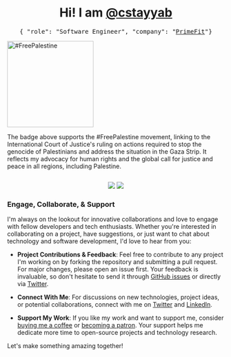 <h1 align="center">Hi! I am <a target="_blank" href="https://cstayyab.com">@cstayyab</a></h1>
<p align="center"><samp>{ "role": "Software Engineer", "company": "<a target="_blank" href="https://primefit.ae/lifestyle-coaching-app/">PrimeFit</a>"}</samp></p>

<a href="https://www.icj-cij.org/sites/default/files/case-related/192/192-20240126-sum-01-00-en.pdf" target="_blank"><img width="200px" alt="#FreePalestine" src="https://img.shields.io/badge/%23FreePalestine-%23149954?label=%F0%9F%87%B5%F0%9F%87%B8&link=https%3A%2F%2Fwww.icj-cij.org%2Fsites%2Fdefault%2Ffiles%2Fcase-related%2F192%2F192-20240126-sum-01-00-en.pdf"></a>

The badge above supports the #FreePalestine movement, linking to the International Court of Justice's ruling on actions required to stop the genocide of Palestinians and address the situation in the Gaza Strip. It reflects my advocacy for human rights and the global call for justice and peace in all regions, including Palestine.

<img src="https://ga-beacon.appspot.com/UA-144002431-2/cstayyab/readme.md?useReferer&pixel" width="0" height="0" />
<p align="center">
  <img src="https://github-readme-stats.vercel.app/api?username=cstayyab&show_icons=true&theme=transparent&count_private=true&include_all_commits=true&hide_title=true&hide_border=true" />
  <img src="https://github-readme-stats.vercel.app/api/top-langs/?username=cstayyab&theme=transparent&langs_count=3&hide_title=true&hide_border=true" />
</p>

### Engage, Collaborate, & Support

I'm always on the lookout for innovative collaborations and love to engage with fellow developers and tech enthusiasts. Whether you're interested in collaborating on a project, have suggestions, or just want to chat about technology and software development, I'd love to hear from you:

- **Project Contributions & Feedback**: Feel free to contribute to any project I'm working on by forking the repository and submitting a pull request. For major changes, please open an issue first. Your feedback is invaluable, so don't hesitate to send it through [GitHub issues](https://github.com/cstayyab?tab=issues) or directly via [Twitter](https://twitter.com/cstayyab).

- **Connect With Me**: For discussions on new technologies, project ideas, or potential collaborations, connect with me on [Twitter](https://twitter.com/cstayyab) and [LinkedIn](https://linkedin.com/in/cstayyab). 

- **Support My Work**: If you like my work and want to support me, consider [buying me a coffee](https://buymeacoffee.com/cstayyab) or [becoming a patron](https://www.patreon.com/cstayyab). Your support helps me dedicate more time to open-source projects and technology research.

Let's make something amazing together!
